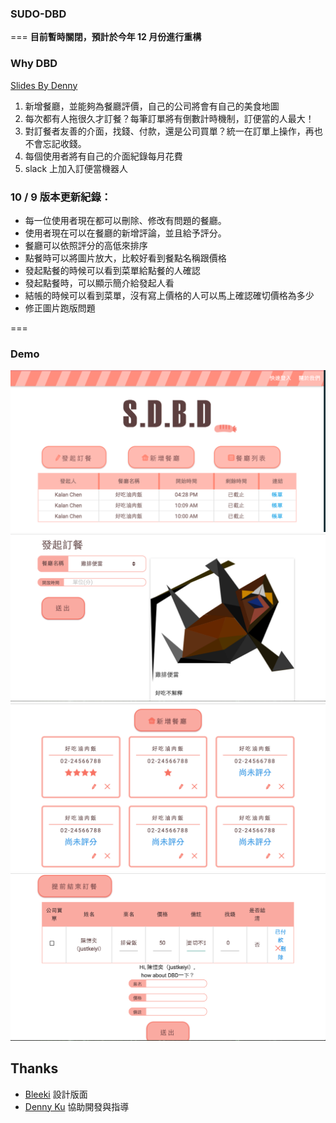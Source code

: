 ### SUDO-DBD ###
===
**目前暫時關閉，預計於今年 12 月份進行重構**


### Why DBD

[Slides By Denny](http://www.slideshare.net/dennyku1/sdbd-52472582)

1. 新增餐廳，並能夠為餐廳評價，自己的公司將會有自己的美食地圖
2. 每次都有人拖很久才訂餐？每筆訂單將有倒數計時機制，訂便當的人最大！
3. 對訂餐者友善的介面，找錢、付款，還是公司買單？統一在訂單上操作，再也不會忘記收錢。
4. 每個使用者將有自己的介面紀錄每月花費
5. slack 上加入訂便當機器人

### 10 / 9 版本更新紀錄：

* 每一位使用者現在都可以刪除、修改有問題的餐廳。
* 使用者現在可以在餐廳的新增評論，並且給予評分。
* 餐廳可以依照評分的高低來排序
* 點餐時可以將圖片放大，比較好看到餐點名稱跟價格
* 發起點餐的時候可以看到菜單給點餐的人確認
* 發起點餐時，可以顯示簡介給發起人看
* 結帳的時候可以看到菜單，沒有寫上價格的人可以馬上確認確切價格為多少
* 修正圖片跑版問題

===

### Demo

![demo1](./demo/demo1.png)
![demo2](./demo/demo2.png)
![demo3](./demo/demo3.png)
![demo4](./demo/demo4.png)


## Thanks

- [Bleeki](https://www.linkedin.com/in/%E4%BA%A6%E6%99%B4-%E6%96%BD-391701b9?authType=NAME_SEARCH&authToken=HY42&locale=zh_TW&trk=tyah&trkInfo=clickedVertical%3Amynetwork%2CclickedEntityId%3A422767837%2CauthType%3ANAME_SEARCH%2Cidx%3A1-1-1%2CtarId%3A1477033648146%2Ctas%3A%E6%96%BD%E4%BA%A6%E6%99%B4) 設計版面
- [Denny Ku](https://github.com/abalone0204) 協助開發與指導